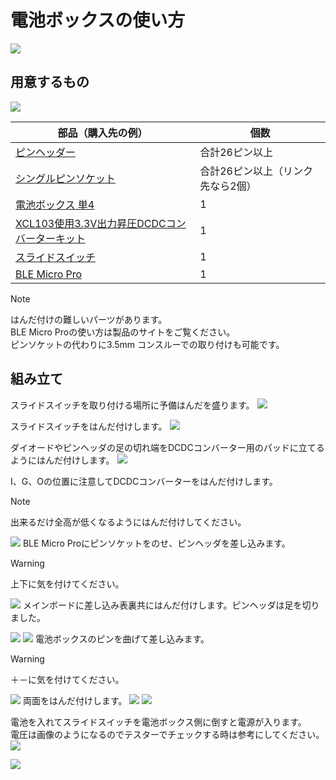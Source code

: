 # 電池ボックスの使い方
![](img/IMG_0909.jpg)


## 用意するもの
![](img/IMG_0746.jpg)

|部品（購入先の例）|個数|
|-|-|
|[ピンヘッダー](https://akizukidenshi.com/catalog/g/g100167/)|合計26ピン以上|
|[シングルピンソケット](https://akizukidenshi.com/catalog/g/g100661/)|合計26ピン以上（リンク先なら2個）|
|[電池ボックス 単4](https://akizukidenshi.com/catalog/g/g102670/)|1|
|[XCL103使用3.3V出力昇圧DCDCコンバーターキット](https://akizukidenshi.com/catalog/g/g116116/)|1|
|[スライドスイッチ](https://akizukidenshi.com/catalog/g/g113989/)|1|
|[BLE Micro Pro](https://shop.yushakobo.jp/products/ble-micro-pro)|1|

> [!NOTE]
> はんだ付けの難しいパーツがあります。  
> BLE Micro Proの使い方は製品のサイトをご覧ください。  
> ピンソケットの代わりに3.5mm コンスルーでの取り付けも可能です。

## 組み立て
スライドスイッチを取り付ける場所に予備はんだを盛ります。
![](img/IMG_0752.jpg)

スライドスイッチをはんだ付けします。
![](img/IMG_0755.jpg)

ダイオードやピンヘッダの足の切れ端をDCDCコンバーター用のパッドに立てるようにはんだ付けします。
![](img/IMG_0756.jpg)

I、G、Oの位置に注意してDCDCコンバーターをはんだ付けします。

> [!NOTE]
> 出来るだけ全高が低くなるようにはんだ付けしてください。

![](img/IMG_0758.jpg)
BLE Micro Proにピンソケットをのせ、ピンヘッダを差し込みます。

> [!WARNING]
> 上下に気を付けてください。

![](img/IMG_0772.jpg)
メインボードに差し込み表裏共にはんだ付けします。ピンヘッダは足を切りました。

![](img/IMG_0773.jpg)
![](img/IMG_0777.jpg)
電池ボックスのピンを曲げて差し込みます。

> [!WARNING]
> ＋－に気を付けてください。

![](img/IMG_0779.jpg)
両面をはんだ付けします。
![](img/IMG_0782.jpg)
![](img/IMG_0785.jpg)

電池を入れてスライドスイッチを電池ボックス側に倒すと電源が入ります。  
電圧は画像のようになるのでテスターでチェックする時は参考にしてください。
![](img/IMG_0787.jpg)
  
![](img/box.png)

